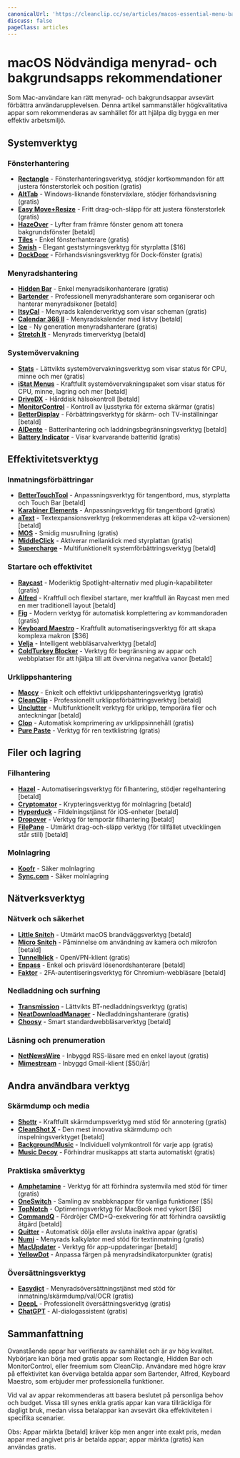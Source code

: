 ```yaml
---
canonicalUrl: 'https://cleanclip.cc/se/articles/macos-essential-menu-bar-and-background-apps'
discuss: false
pageClass: articles
---
```


# macOS Nödvändiga menyrad- och bakgrundsapps rekommendationer

Som Mac-användare kan rätt menyrad- och bakgrundsappar avsevärt förbättra användarupplevelsen. Denna artikel sammanställer högkvalitativa appar som rekommenderas av samhället för att hjälpa dig bygga en mer effektiv arbetsmiljö.

## Systemverktyg

### Fönsterhantering
- [**Rectangle**](https://rectangleapp.com/) - Fönsterhanteringsverktyg, stödjer kortkommandon för att justera fönsterstorlek och position (gratis)
- [**AltTab**](https://alt-tab-macos.netlify.app/) - Windows-liknande fönsterväxlare, stödjer förhandsvisning (gratis)
- [**Easy Move+Resize**](https://github.com/dmarcotte/easy-move-resize) - Fritt drag-och-släpp för att justera fönsterstorlek (gratis)
- [**HazeOver**](https://hazeover.com/) - Lyfter fram främre fönster genom att tonera bakgrundsfönster [betald]
- [**Tiles**](https://freemacsoft.net/tiles/) - Enkel fönsterhanterare (gratis)
- [**Swish**](https://highlyopinionated.co/swish/) - Elegant geststyrningsverktyg för styrplatta [$16]
- [**DockDoor**](https://github.com/ejbills/DockDoor) - Förhandsvisningsverktyg för Dock-fönster (gratis)

### Menyradshantering
- [**Hidden Bar**](https://github.com/dwarvesf/hidden) - Enkel menyradsikonhanterare (gratis)
- [**Bartender**](https://www.macbartender.com/) - Professionell menyradshanterare som organiserar och hanterar menyradsikoner [betald]
- [**ItsyCal**](https://www.mowglii.com/itsycal/) - Menyrads kalenderverktyg som visar scheman (gratis)
- [**Calendar 366 II**](https://nspektor.com/calendar366/mac) - Menyradskalender med listvy [betald]
- [**Ice**](https://github.com/jordanbaird/Ice) - Ny generation menyradshanterare (gratis)
- [**Stretch It**](https://apps.apple.com/ch/app/stretch-it-easy-gesture-timer/id6670762193?l=en-GB&mt=12) - Menyrads timerverktyg [betald]

### Systemövervakning
- [**Stats**](https://github.com/exelban/stats) - Lättvikts systemövervakningsverktyg som visar status för CPU, minne och mer (gratis)
- [**iStat Menus**](https://bjango.com/mac/istatmenus/) - Kraftfullt systemövervakningspaket som visar status för CPU, minne, lagring och mer [betald]
- [**DriveDX**](https://binaryfruit.com/drivedx) - Hårddisk hälsokontroll [betald]
- [**MonitorControl**](https://github.com/MonitorControl/MonitorControl) - Kontroll av ljusstyrka för externa skärmar (gratis)
- [**BetterDisplay**](https://github.com/waydabber/BetterDisplay) - Förbättringsverktyg för skärm- och TV-inställningar [betald]
- [**AlDente**](https://apphousekitchen.com/) - Batterihantering och laddningsbegränsningsverktyg [betald]
- [**Battery Indicator**](https://sindresorhus.com/battery-indicator) - Visar kvarvarande batteritid (gratis)

## Effektivitetsverktyg

### Inmatningsförbättringar
- [**BetterTouchTool**](https://folivora.ai/) - Anpassningsverktyg för tangentbord, mus, styrplatta och Touch Bar [betald]
- [**Karabiner Elements**](https://karabiner-elements.pqrs.org/) - Anpassningsverktyg för tangentbord (gratis)
- [**aText**](https://www.trankynam.com/atext/) - Textexpansionsverktyg (rekommenderas att köpa v2-versionen) [betald]
- [**MOS**](https://mos.caldis.me/) - Smidig musrullning (gratis)
- [**MiddleClick**](https://github.com/artginzburg/MiddleClick-Sonoma) - Aktiverar mellanklick med styrplattan (gratis)
- [**Supercharge**](https://sindresorhus.com/supercharge) - Multifunktionellt systemförbättringsverktyg [betald]

### Startare och effektivitet
- [**Raycast**](https://www.raycast.com/) - Moderiktig Spotlight-alternativ med plugin-kapabiliteter (gratis)
- [**Alfred**](https://www.alfredapp.com/) - Kraftfull och flexibel startare, mer kraftfull än Raycast men med en mer traditionell layout [betald]
- [**Fig**](https://fig.io/) - Modern verktyg för automatisk komplettering av kommandoraden (gratis)
- [**Keyboard Maestro**](https://www.keyboardmaestro.com/) - Kraftfullt automatiseringsverktyg för att skapa komplexa makron [$36]
- [**Velja**](https://sindresorhus.com/velja) - Intelligent webbläsarvalverktyg [betald]
- [**ColdTurkey Blocker**](https://getcoldturkey.com/) - Verktyg för begränsning av appar och webbplatser för att hjälpa till att övervinna negativa vanor [betald]

### Urklippshantering
- [**Maccy**](https://maccy.app/) - Enkelt och effektivt urklippshanteringsverktyg (gratis)
- [**CleanClip**](https://cleanclip.cc/) - Professionellt urklippsförbättringsverktyg [betald]
- [**Unclutter**](https://unclutterapp.com/) - Multifunktionellt verktyg för urklipp, temporära filer och anteckningar [betald]
- [**Clop**](https://lowtechguys.com/clop/) - Automatisk komprimering av urklippsinnehåll (gratis)
- [**Pure Paste**](https://sindresorhus.com/pure-paste) - Verktyg för ren textklistring (gratis)

## Filer och lagring

### Filhantering
- [**Hazel**](https://www.noodlesoft.com/) - Automatiseringsverktyg för filhantering, stödjer regelhantering [betald]
- [**Cryptomator**](https://cryptomator.org/) - Krypteringsverktyg för molnlagring [betald]
- [**Hyperduck**](https://sindresorhus.com/hyperduck) - Fildelningstjänst för iOS-enheter [betald]
- [**Dropover**](https://dropoverapp.com/) - Verktyg för temporär filhantering [betald]
- [**FilePane**](https://mymixapps.com/filepane) - Utmärkt drag-och-släpp verktyg (för tillfället utvecklingen står still) [betald]

### Molnlagring
- [**Koofr**](https://koofr.eu/) - Säker molnlagring
- [**Sync.com**](https://www.sync.com/) - Säker molnlagring

## Nätverksverktyg

### Nätverk och säkerhet
- [**Little Snitch**](https://www.obdev.at/products/littlesnitch/) - Utmärkt macOS brandväggsverktyg [betald]
- [**Micro Snitch**](https://www.obdev.at/products/microsnitch/) - Påminnelse om användning av kamera och mikrofon [betald]
- [**Tunnelblick**](https://tunnelblick.net/) - OpenVPN-klient (gratis)
- [**Enpass**](https://www.enpass.io/) - Enkel och prisvärd lösenordshanterare [betald]
- [**Faktor**](https://getfaktor.com/) - 2FA-autentiseringsverktyg för Chromium-webbläsare [betald]

### Nedladdning och surfning
- [**Transmission**](https://transmissionbt.com/) - Lättvikts BT-nedladdningsverktyg (gratis)
- [**NeatDownloadManager**](https://www.neatdownloadmanager.com/) - Nedladdningshanterare (gratis)
- [**Choosy**](https://choosy.app/) - Smart standardwebbläsarverktyg [betald]

### Läsning och prenumeration
- [**NetNewsWire**](https://netnewswire.com/) - Inbyggd RSS-läsare med en enkel layout (gratis)
- [**Mimestream**](https://mimestream.com/) - Inbyggd Gmail-klient [$50/år]

## Andra användbara verktyg

### Skärmdump och media
- [**Shottr**](https://shottr.cc/) - Kraftfullt skärmdumpsverktyg med stöd för annotering (gratis)
- [**CleanShot X**](https://cleanshot.com/) - Den mest innovativa skärmdump och inspelningsverktyget [betald]
- [**BackgroundMusic**](https://github.com/kyleneideck/BackgroundMusic) - Individuell volymkontroll för varje app (gratis)
- [**Music Decoy**](https://lowtechguys.com/musicdecoy/) - Förhindrar musikapps att starta automatiskt (gratis)

### Praktiska småverktyg
- [**Amphetamine**](https://apps.apple.com/us/app/amphetamine/id937984704) - Verktyg för att förhindra systemvila med stöd för timer (gratis)
- [**OneSwitch**](https://fireball.studio/oneswitch) - Samling av snabbknappar för vanliga funktioner [$5]
- [**TopNotch**](https://topnotch.app/) - Optimeringsverktyg för MacBook med vykort [$6]
- [**CommandQ**](https://commandqapp.com/) - Fördröjer CMD+Q-exekvering för att förhindra oavsiktlig åtgärd [betald]
- [**Quitter**](https://marco.org/quitter) - Automatisk dölja eller avsluta inaktiva appar (gratis)
- [**Numi**](https://numi.app/) - Menyrads kalkylator med stöd för textinmatning (gratis)
- [**MacUpdater**](https://www.corecode.io/macupdater/) - Verktyg för app-uppdateringar [betald]
- [**YellowDot**](https://lowtechguys.com/yellowdot/) - Anpassa färgen på menyradsindikatorpunkter (gratis)

### Översättningsverktyg
- [**Easydict**](https://github.com/tisfeng/Easydict) - Menyradsöversättningstjänst med stöd för inmatning/skärmdump/val/OCR (gratis)
- [**DeepL**](https://www.deepl.com/app/) - Professionellt översättningsverktyg (gratis)
- [**ChatGPT**](https://chatgpt.com/) - AI-dialogassistent (gratis)

## Sammanfattning

Ovanstående appar har verifierats av samhället och är av hög kvalitet. Nybörjare kan börja med gratis appar som Rectangle, Hidden Bar och MonitorControl, eller freemium som CleanClip. Användare med högre krav på effektivitet kan överväga betalda appar som Bartender, Alfred, Keyboard Maestro, som erbjuder mer professionella funktioner.

Vid val av appar rekommenderas att basera beslutet på personliga behov och budget. Vissa till synes enkla gratis appar kan vara tillräckliga för dagligt bruk, medan vissa betalappar kan avsevärt öka effektiviteten i specifika scenarier.

Obs: Appar märkta [betald] kräver köp men anger inte exakt pris, medan appar med angivet pris är betalda appar; appar märkta (gratis) kan användas gratis.